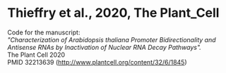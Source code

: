# Thieffry et al., 2020, The Plant_Cell
Code for the manuscript:<br>
<i>"Characterization of Arabidopsis thaliana Promoter Bidirectionality and Antisense RNAs by Inactivation of Nuclear RNA Decay Pathways".</i><br>
The Plant Cell 2020<br>
PMID 32213639 (http://www.plantcell.org/content/32/6/1845)
